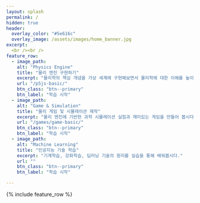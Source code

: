 ```yaml
---
layout: splash
permalink: /
hidden: true
header:
  overlay_color: "#5e616c"
  overlay_image: /assets/images/home_banner.jpg
excerpt: 
  <br /><br />
feature_row:
  - image_path: 
    alt: "Physics Engine"
    title: "물리 엔진 구현하기"
    excerpt: "물리학의 핵심 개념을 가상 세계에 구현해보면서 물리학에 대한 이해를 높이는데 그 목적이 있습니다."
    url: "/p5js-basic/"
    btn_class: "btn--primary"
    btn_label: "학습 시작"
  - image_path: 
    alt: "Game & Simulation"
    title: "물리 게임 및 시뮬레이션 제작"
    excerpt: "물리 엔진에 기반한 과학 시뮬레이션 실험과 재미있는 게임을 만들어 봅시다."
    url: "/games/game-basic/"
    btn_class: "btn--primary"
    btn_label: "학습 시작"      
  - image_path: 
    alt: "Machine Learning"
    title: "인공지능 기술 학습"
    excerpt: "기계학습, 강화학습, 딥러닝 기술의 원리를 실습을 통해 배워봅시다."
    url: ""
    btn_class: "btn--primary"
    btn_label: "학습 시작"

---
```


{% include feature_row %}
